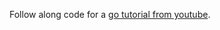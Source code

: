 Follow along code for a [go tutorial from youtube](https://www.youtube.com/embed/8uiZC0l4Ajw?si=W_Z9ZtKEg_8JjLr7). 

